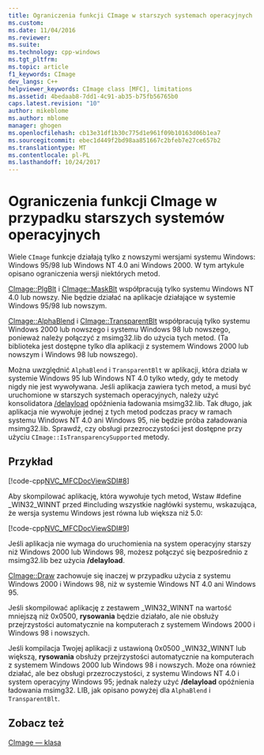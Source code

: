 ```yaml
---
title: Ograniczenia funkcji CImage w starszych systemach operacyjnych | Dokumentacja firmy Microsoft
ms.custom: 
ms.date: 11/04/2016
ms.reviewer: 
ms.suite: 
ms.technology: cpp-windows
ms.tgt_pltfrm: 
ms.topic: article
f1_keywords: CImage
dev_langs: C++
helpviewer_keywords: CImage class [MFC], limitations
ms.assetid: 4bedaab8-7dd1-4c91-ab35-b75fb56765b0
caps.latest.revision: "10"
author: mikeblome
ms.author: mblome
manager: ghogen
ms.openlocfilehash: cb13e31df1b30c775d1e961f09b10163d06b1ea7
ms.sourcegitcommit: ebec1d449f2bd98aa851667c2bfeb7e27ce657b2
ms.translationtype: MT
ms.contentlocale: pl-PL
ms.lasthandoff: 10/24/2017
---
```

# <a name="cimage-limitations-with-earlier-operating-systems"></a>Ograniczenia funkcji CImage w przypadku starszych systemów operacyjnych
Wiele `CImage` funkcje działają tylko z nowszymi wersjami systemu Windows: Windows 95/98 lub Windows NT 4.0 ani Windows 2000. W tym artykule opisano ograniczenia wersji niektórych metod.  
  
 [CImage::PlgBlt](../atl-mfc-shared/reference/cimage-class.md#plgblt) i [CImage::MaskBlt](../atl-mfc-shared/reference/cimage-class.md#maskblt) współpracują tylko systemu Windows NT 4.0 lub nowszy. Nie będzie działać na aplikacje działające w systemie Windows 95/98 lub nowszym.  
  
 [CImage::AlphaBlend](../atl-mfc-shared/reference/cimage-class.md#alphablend) i [CImage::TransparentBlt](../atl-mfc-shared/reference/cimage-class.md#transparentblt) współpracują tylko systemu Windows 2000 lub nowszego i systemu Windows 98 lub nowszego, ponieważ należy połączyć z msimg32.lib do użycia tych metod. (Ta biblioteka jest dostępne tylko dla aplikacji z systemem Windows 2000 lub nowszym i Windows 98 lub nowszego).  
  
 Można uwzględnić `AlphaBlend` i `TransparentBlt` w aplikacji, która działa w systemie Windows 95 lub Windows NT 4.0 tylko wtedy, gdy te metody nigdy nie jest wywoływana. Jeśli aplikacja zawiera tych metod, a musi być uruchomione w starszych systemach operacyjnych, należy użyć konsolidatora [/delayload](../build/reference/delayload-delay-load-import.md) opóźnienia ładowania msimg32.lib. Tak długo, jak aplikacja nie wywołuje jednej z tych metod podczas pracy w ramach systemu Windows NT 4.0 ani Windows 95, nie będzie próba załadowania msimg32.lib. Sprawdź, czy obsługi przezroczystości jest dostępne przy użyciu `CImage::IsTransparencySupported` metody.  
  
## <a name="example"></a>Przykład  
 [!code-cpp[NVC_MFCDocViewSDI#8](../mfc/codesnippet/cpp/cimage-limitations-with-earlier-operating-systems_1.cpp)]  
  
 Aby skompilować aplikację, która wywołuje tych metod, Wstaw #define _WIN32_WINNT przed #including wszystkie nagłówki systemu, wskazująca, że wersja systemu Windows jest równa lub większa niż 5.0:  
  
 [!code-cpp[NVC_MFCDocViewSDI#9](../mfc/codesnippet/cpp/cimage-limitations-with-earlier-operating-systems_2.h)]  
  
 Jeśli aplikacja nie wymaga do uruchomienia na system operacyjny starszy niż Windows 2000 lub Windows 98, możesz połączyć się bezpośrednio z msimg32.lib bez użycia **/delayload**.  
  
 [CImage::Draw](../atl-mfc-shared/reference/cimage-class.md#draw) zachowuje się inaczej w przypadku użycia z systemu Windows 2000 i Windows 98, niż w systemie Windows NT 4.0 ani Windows 95.  
  
 Jeśli skompilować aplikację z zestawem _WIN32_WINNT na wartość mniejszą niż 0x0500, **rysowania** będzie działało, ale nie obsłuży przejrzystości automatycznie na komputerach z systemem Windows 2000 i Windows 98 i nowszych.  
  
 Jeśli kompilacja Twojej aplikacji z ustawioną 0x0500 _WIN32_WINNT lub większą, **rysowania** obsłuży przejrzystości automatycznie na komputerach z systemem Windows 2000 lub Windows 98 i nowszych. Może ona również działać, ale bez obsługi przezroczystości, z systemu Windows NT 4.0 i system operacyjny Windows 95; jednak należy użyć **/delayload** opóźnienia ładowania msimg32. LIB, jak opisano powyżej dla `AlphaBlend` i `TransparentBlt`.  
  
## <a name="see-also"></a>Zobacz też  
 [CImage — klasa](../atl-mfc-shared/reference/cimage-class.md)
